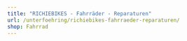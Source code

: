 ```yaml
---
title: "RICHIEBIKES - Fahrräder - Reparaturen"
url: /unterfoehring/richiebikes-fahrraeder-reparaturen/
shop: Fahrrad
---
```

